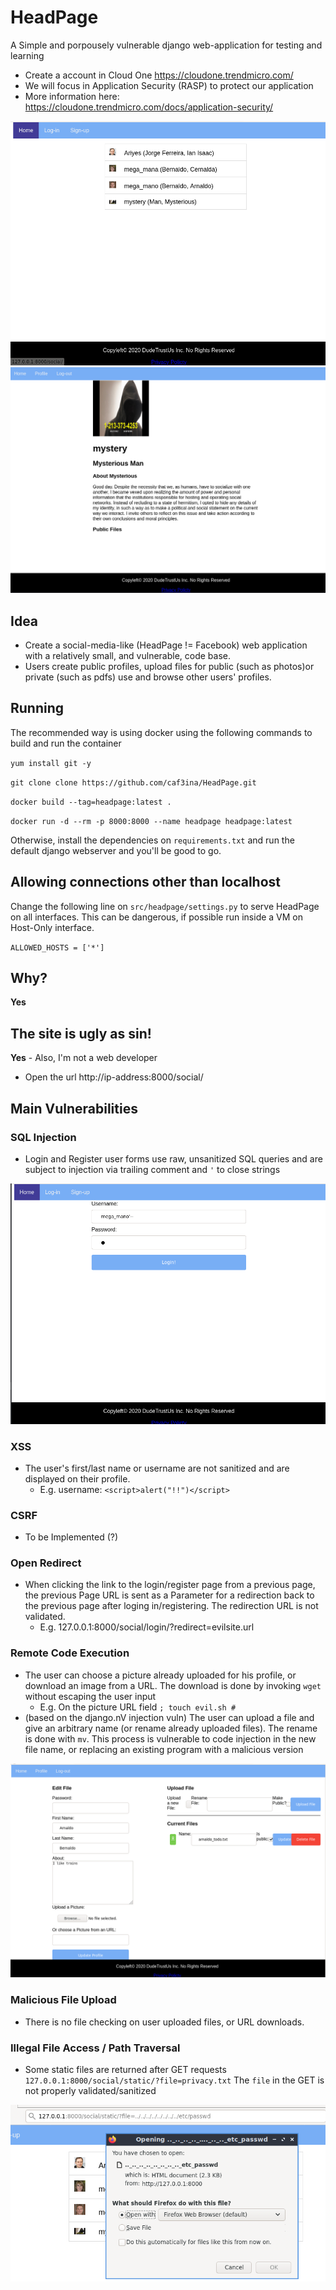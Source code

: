 # HeadPage

A Simple and porpousely vulnerable django web-application for testing and learning

* Create a account in Cloud One https://cloudone.trendmicro.com/
* We will focus in Application Security (RASP) to protect our application
* More information here: https://cloudone.trendmicro.com/docs/application-security/

![index](docs/index.png)
![User profile](docs/profile.png)

## Idea

* Create a social-media-like (HeadPage != Facebook) web application with a relatively small, and vulnerable, code base. 
* Users create public profiles, upload files for public (such as photos)or private (such as pdfs) use and browse other users' profiles.

## Running 
The recommended way is using docker using the following commands to build and run the container

`yum install git -y`

`git clone clone https://github.com/caf3ina/HeadPage.git`

`docker build --tag=headpage:latest .`

`docker run -d --rm -p 8000:8000 --name headpage headpage:latest`

Otherwise, install the dependencies on `requirements.txt` and run the default django webserver and you'll be good to go.


## Allowing connections other than localhost

Change the following line on `src/headpage/settings.py` to serve HeadPage on all interfaces. This can be dangerous, if possible run inside a VM on Host-Only interface.

`ALLOWED_HOSTS = ['*']`


## Why?
**Yes**

## The site is ugly as sin!
**Yes** - Also, I'm not a web developer
* Open the url http://ip-address:8000/social/

## Main Vulnerabilities

### SQL Injection
* Login and Register user forms use raw, unsanitized SQL queries and are subject to injection via trailing comment and `'` to close strings

![sqli](docs/sqli.png)

### XSS
* The user's first/last name or username are not sanitized and are displayed on their profile.
    * E.g. username: `<script>alert("!!")</script>`

### CSRF
* To be Implemented (?)

### Open Redirect
* When clicking the link to the login/register page from a previous page, the previous Page URL is sent as a Parameter for a redirection back to the previous page after loging in/registering. The redirection URL is not validated.
    * E.g. 127.0.0.1:8000/social/login/?redirect=evilsite.url

### Remote Code Execution
* The user can choose a picture already uploaded for his profile, or download an image from a URL. The download is done by invoking `wget` without escaping the user input
    * E.g. On the picture URL field `; touch evil.sh #`
* (based on the django.nV injection vuln) The user can upload a file and give an arbitrary name (or rename already uploaded files). The rename is done with `mv`. This process is vulnerable to code injection in the new file name, or replacing an existing program with a malicious version

![edit profile](docs/edit_profile.png)

### Malicious File Upload
* There is no file checking on user uploaded files, or URL downloads.

### Illegal File Access / Path Traversal
* Some static files are returned after GET requests `127.0.0.1:8000/social/static/?file=privacy.txt` The `file` in the GET is not properly validated/sanitized

![/etc/passwd leak](docs/path_traversal.png)
